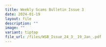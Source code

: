 ```yaml
---
title: Weekly Scams Bulletin Issue 3
date: 2024-01-19
layout: file
description: ""
image: ""
variant: tiptap
file_url: /files/WSB_Issue_24_3__19_Jan_.pdf
---
```

